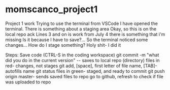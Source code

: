 # momscanco_project1
Project 1 work
Trying to use the terminal from VSCode
I have opened the terminal. There is something about a staging area
Okay, so this is on the local repo
ack
Lines 3 and on is work from July 4
there is something that i'm missing
Is it because I have to save?...
So the terminal noticed some changes...
How do I stage something?
Holy shit- I did it

Steps:
Save code (CTRL-S in the coding workspace)
git commit -m "what did you do in the current version"
-- saves to local repo (directory)
files in red- changes, not stages
git add, [space], first letter of file name, [TAB]- autofills name
git status
files in green- staged, and ready to commit
git push origin master- sends saved files to repo
go to github, refresh to check if file was uploaded to repo
